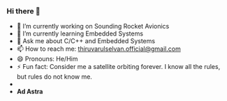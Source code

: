 ### Hi there 👋

- 🔭 I’m currently working on Sounding Rocket Avionics
- 🌱 I’m currently learning Embedded Systems
- 💬 Ask me about C/C++ and Embedded Systems
- 📫 How to reach me: thiruvarulselvan.official@gmail.com
- 😄 Pronouns: He/Him
- ⚡ Fun fact: Consider me a satellite orbiting forever. I know all the rules, but rules do not know me. 
- 
-  **Ad Astra**

